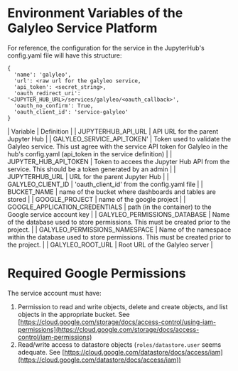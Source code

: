 # Environment Variables of the Galyleo Service Platform

For reference, the configuration for the service in the JupyterHub's config.yaml file will have this structure:
```
{
  'name': 'galyleo',
  'url': <raw url for the galyleo service,
  'api_token': <secret_string>,
  'oauth_redirect_uri': '<JUPYTER_HUB_URL>/services/galyleo/<oauth_callback>',
  'oauth_no_confirm': True,
  'oauth_client_id': 'service-galyleo'
}
```
| Variable | Definition |
| JUPYTERHUB_API_URL | API URL for the parent Jupyter Hub |
|  GALYLEO_SERVICE_API_TOKEN' | Token used to validate the Galyleo service.  This ust agree with the service API token for Galyleo in the hub's config.yaml (api_token in the service definition) |
| JUPYTER_HUB_API_TOKEN | Token to accees the Jupyter Hub API from the service.  This should be a token generated by an admin |
| JUPYTERHUB_URL |  URL for the parent Jupyter Hub |
| GALYLEO_CLIENT_ID | 'oauth_client_id' from the config.yaml file |
| BUCKET_NAME | name of the bucket where dashboards and tables are stored |
| GOOGLE_PROJECT | name of the google project |
| GOOGLE_APPLICATION_CREDENTIALS | path (in the container) to the Google service account key |
| GALYLEO_PERMISSIONS_DATABASE | Name of the  database used to store permissions.  This must be created prior to the project. |
| GALYLEO_PERMISSIONS_NAMESPACE | Name of the namespace within the  database used to store permissions.  This must be created prior to the project. |
| GALYLEO_ROOT_URL | Root URL of the Galyleo server |

# Required Google Permissions
The service account must have:
1. Permission to read and write objects, delete and create objects, and list objects in the appropriate bucket.  See [https://cloud.google.com/storage/docs/access-control/using-iam-permissions](https://cloud.google.com/storage/docs/access-control/iam-permissions)
2. Read/write access to datastore objects (`roles/datastore.user` seems adequate.  See [https://cloud.google.com/datastore/docs/access/iam](https://cloud.google.com/datastore/docs/access/iam))

